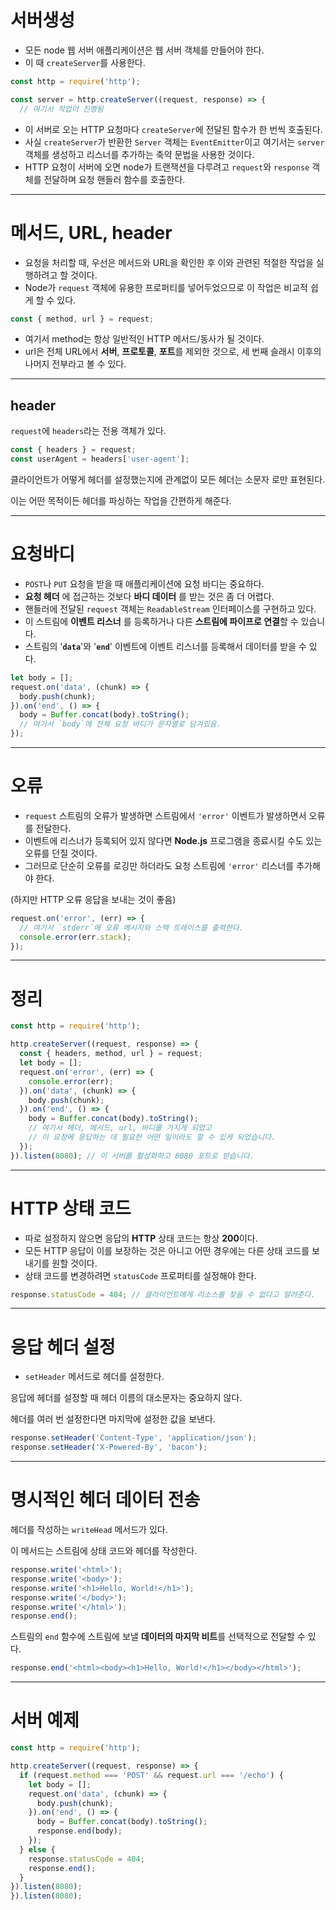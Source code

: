 # 서버생성

- 모든 node 웹 서버 애플리케이션은 웹 서버 객체를 만들어야 한다.
- 이 때 `createServer`를 사용한다.

```jsx
const http = require('http');

const server = http.createServer((request, response) => {
  // 여기서 작업이 진행됨
```

- 이 서버로 오는 HTTP 요청마다 `createServer`에 전달된 함수가 한 번씩 호출된다.
- 사실 `createServer`가 반환한 `Server` 객체는 `EventEmitter`이고 여기서는 `server` 객체를 생성하고 리스너를 추가하는 축약 문법을 사용한 것이다.
- HTTP 요청이 서버에 오면 node가 트랜잭션을 다루려고 `request`와 `response` 객체를 전달하며 요청 핸들러 함수를 호출한다.

------

# 메서드, URL, header

- 요청을 처리할 때, 우선은 메서드와 URL을 확인한 후 이와 관련된 적절한 작업을 실행하려고 할 것이다.
- Node가 `request` 객체에 유용한 프로퍼티를 넣어두었으므로 이 작업은 비교적 쉽게 할 수 있다.

```jsx
const { method, url } = request;
```

- 여기서 method는 항상 일반적인 HTTP 메서드/동사가 될 것이다.
- url은 전체 URL에서 **서버**, **프로토콜**, **포트**를 제외한 것으로, 세 번째 슬래시 이후의 나머지 전부라고 볼 수 있다.

------

## header

`request`에 `headers`라는 전용 객체가 있다.

```jsx
const { headers } = request;
const userAgent = headers['user-agent'];
```

클라이언트가 어떻게 헤더를 설정했는지에 관계없이 모든 헤더는 소문자 로만 표현된다.

이는 어떤 목적이든 헤더를 파싱하는 작업을 간편하게 해준다.

------

# 요청바디

- `POST`나 `PUT` 요청을 받을 때 애플리케이션에 요청 바디는 중요하다.
- **요청 헤더** 에 접근하는 것보다 **바디 데이터** 를 받는 것은 좀 더 어렵다.
- 핸들러에 전달된 `request` 객체는 `ReadableStream` 인터페이스를 구현하고 있다.
- 이 스트림에 **이벤트 리스너** 를 등록하거나 다른 **스트림에 파이프로 연결**할 수 있습니다.
- 스트림의 '**`data`**'와 '**`end`**' 이벤트에 이벤트 리스너를 등록해서 데이터를 받을 수 있다.

```jsx
let body = [];
request.on('data', (chunk) => {
  body.push(chunk);
}).on('end', () => {
  body = Buffer.concat(body).toString();
  // 여기서 `body`에 전체 요청 바디가 문자열로 담겨있음.
});
```

------

# 오류

- `request` 스트림의 오류가 발생하면 스트림에서 `'error'` 이벤트가 발생하면서 오류를 전달한다.
- 이벤트에 리스너가 등록되어 있지 않다면 **Node.js** 프로그램을 종료시킬 수도 있는 오류를 던질 것이다.
- 그러므로 단순히 오류를 로깅만 하더라도 요청 스트림에 `'error'` 리스너를 추가해야 한다.

(하지만 HTTP 오류 응답을 보내는 것이 좋음)

```jsx
request.on('error', (err) => {
  // 여기서 `stderr`에 오류 메시지와 스택 트레이스를 출력한다.
  console.error(err.stack);
});
```

------

# 정리

```jsx
const http = require('http');

http.createServer((request, response) => {
  const { headers, method, url } = request;
  let body = [];
  request.on('error', (err) => {
    console.error(err);
  }).on('data', (chunk) => {
    body.push(chunk);
  }).on('end', () => {
    body = Buffer.concat(body).toString();
    // 여기서 헤더, 메서드, url, 바디를 가지게 되었고
    // 이 요청에 응답하는 데 필요한 어떤 일이라도 할 수 있게 되었습니다.
  });
}).listen(8080); // 이 서버를 활성화하고 8080 포트로 받습니다.
```

------

# HTTP 상태 코드

- 따로 설정하지 않으면 응답의 **HTTP** 상태 코드는 항상 **200**이다.
- 모든 HTTP 응답이 이를 보장하는 것은 아니고 어떤 경우에는 다른 상태 코드를 보내기를 원할 것이다.
- 상태 코드를 변경하려면 `statusCode` 프로퍼티를 설정해야 한다.

```jsx
response.statusCode = 404; // 클라이언트에게 리소스를 찾을 수 없다고 알려준다.
```

------

# 응답 헤더 설정

- `setHeader` 메서드로 헤더를 설정한다.

응답에 헤더를 설정할 때 헤더 이름의 대소문자는 중요하지 않다.

헤더를 여러 번 설정한다면 마지막에 설정한 값을 보낸다.

```jsx
response.setHeader('Content-Type', 'application/json');
response.setHeader('X-Powered-By', 'bacon');
```

------

# 명시적인 헤더 데이터 전송

헤더를 작성하는 `writeHead` 메서드가 있다.

이 메서드는 스트림에 상태 코드와 헤더를 작성한다.

```jsx
response.write('<html>');
response.write('<body>');
response.write('<h1>Hello, World!</h1>');
response.write('</body>');
response.write('</html>');
response.end();
```

스트림의 `end` 함수에 스트림에 보낼 **데이터의 마지막 비트**를 선택적으로 전달할 수 있다.

```jsx
response.end('<html><body><h1>Hello, World!</h1></body></html>');
```

------

# 서버 예제

```jsx
const http = require('http');

http.createServer((request, response) => {
  if (request.method === 'POST' && request.url === '/echo') {
    let body = [];
    request.on('data', (chunk) => {
      body.push(chunk);
    }).on('end', () => {
      body = Buffer.concat(body).toString();
      response.end(body);
    });
  } else {
    response.statusCode = 404;
    response.end();
  }
}).listen(8080);
}).listen(8080);
```